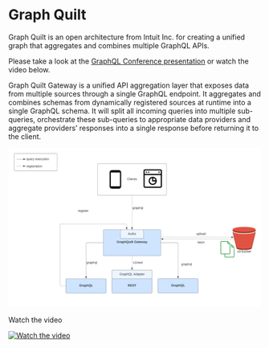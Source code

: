 # Graph Quilt 

Graph Quilt is an open architecture from Intuit Inc. for creating a unified graph that aggregates and combines multiple 
GraphQL APIs.

Please take a look at the [GraphQL Conference presentation](https://graphql.org/conf/schedule/17f150667d13a57f28bae524443f4c60/?name=The%20evolution%20of%20the%20GraphQL%20Orchestrator%20powering%20Intuit%20Consumer%20Apps) or watch the video below.

Graph Quilt Gateway is a unified API aggregation layer that exposes data from multiple sources through a single
GraphQL endpoint. It aggregates and combines schemas from dynamically registered sources at runtime 
into a single GraphQL schema. It will split all incoming queries into multiple sub-queries, 
orchestrate these sub-queries to appropriate data providers and aggregate providers’ responses into a 
single response before returning it to the client.

![](https://github.com/graph-quilt/.github/blob/main/profile/images/arch/graph-quilt-gateway.png)

Watch the video 

[![Watch the video](https://img.youtube.com/vi/pDkvA5KKFw4/maxresdefault.jpg)](https://youtu.be/pDkvA5KKFw4)
